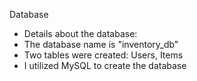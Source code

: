 Database

- Details about the database:
- The database name is "inventory_db"
- Two tables were created: Users, Items
- I utilized MySQL to create the database

